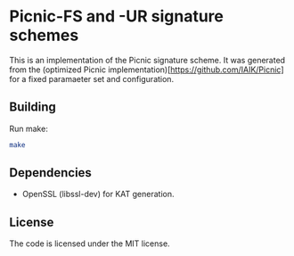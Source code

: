 Picnic-FS and -UR signature schemes
===================================

This is an implementation of the Picnic signature scheme. It was generated from
the (optimized Picnic implementation)[https://github.com/IAIK/Picnic] for a
fixed paramaeter set and configuration.

Building
--------

Run make:

```sh
make
```

Dependencies
------------

* OpenSSL (libssl-dev) for KAT generation.

License
-------

The code is licensed under the MIT license.
